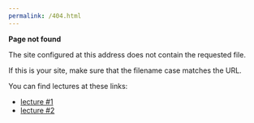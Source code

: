 ```yaml
---
permalink: /404.html
---
```


**Page not found**

The site configured at this address does not contain the requested file.

If this is your site, make sure that the filename case matches the URL.

You can find lectures at these links:
* [lecture #1](https://ptds2021.github.io/classes/lecture01)
* [lecture #2](https://ptds2021.github.io/classes/lecture02_markdown)